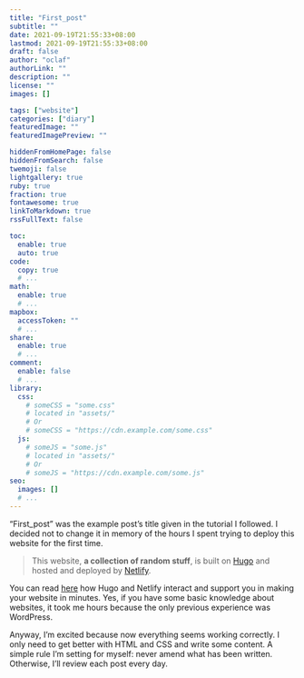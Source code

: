 ```yaml
---
title: "First_post"
subtitle: ""
date: 2021-09-19T21:55:33+08:00
lastmod: 2021-09-19T21:55:33+08:00
draft: false
author: "oclaf"
authorLink: ""
description: ""
license: ""
images: []

tags: ["website"]
categories: ["diary"]
featuredImage: ""
featuredImagePreview: ""

hiddenFromHomePage: false
hiddenFromSearch: false
twemoji: false
lightgallery: true
ruby: true
fraction: true
fontawesome: true
linkToMarkdown: true
rssFullText: false

toc:
  enable: true
  auto: true
code:
  copy: true
  # ...
math:
  enable: true
  # ...
mapbox:
  accessToken: ""
  # ...
share:
  enable: true
  # ...
comment:
  enable: false
  # ...
library:
  css:
    # someCSS = "some.css"
    # located in "assets/"
    # Or
    # someCSS = "https://cdn.example.com/some.css"
  js:
    # someJS = "some.js"
    # located in "assets/"
    # Or
    # someJS = "https://cdn.example.com/some.js"
seo:
  images: []
  # ...
---
```

“First_post” was the example post’s title given in the tutorial I followed. I decided not to change it in memory of the hours I spent trying to deploy this website for the first time.

> This website, **a collection of random stuff**, is built on <a href="https://www.gohugo.io/">Hugo</a> and hosted and deployed by <a href="https://www.netlify.com/">Netlify</a>.

You can read <a href="https://gohugo.io/hosting-and-deployment/hosting-on-netlify/">here</a> how Hugo and Netlify interact and support you in making your website in minutes. Yes, if you have some basic knowledge about websites, it took me hours because the only previous experience was WordPress.

Anyway, I’m excited because now everything seems working correctly. I only need to get better with HTML and CSS and write some content. A simple rule I’m setting for myself: never amend what has been written. Otherwise, I’ll review each post every day.
